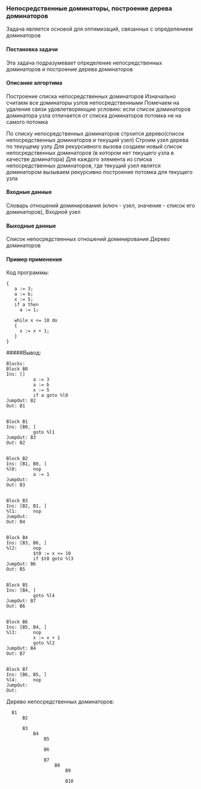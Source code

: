 ### Непосредственные доминаторы, построение дерева доминаторов

Задача является основой для оптимизаций, связанных с определением доминаторов

#### Постановка задачи

Эта задача подразумевает определение непосредственных доминаторов и построение дерева доминаторов

#### Описание алгортима

Построение списка непосредственных доминаторов
Изначально считаем все доминаторы узлов непосредственными
Помечаем на удаление связи удовлетворяющие условию: если список доминаторов доминатора узла отличается от списка доминаторов потомка не на самого потомка

По списку непосредственных доминаторов строится дерево(список непосредственных доминаторов и текущий узел)
Строим узел дерева по текущему узлу
Для рекурсивного вызова создаем новый список непосредственных доминаторов (в котором нет текущего узла в качестве доминатора)
Для каждого элемента из списка непосредственных доминаторов, где текущий узел являтся доминатором вызываем рекурсивно построение потомка для текущего узла

#### Входные данные

Словарь отношений доминирования (ключ - узел, значение - список его доминаторов), Входной узел

#### Выходные данные

Список непосредственных отношений доминирования
Дерево доминаторов

#### Пример применения

Код программы:

```
{
   a := 3;
   a := b;
   x := 5;
   if a then
	 a := 1;

   while x <= 10 do
   {
	 x := x + 1;
   }
}
```

#####Вывод:

```
Blocks:
Block B0
Ins: []
          a := 3
          a := b
          x := 5
          if a goto %l0
JumpOut: B2
Out: B1


Block B1
Ins: [B0, ]
          goto %l1
JumpOut: B3
Out: B2


Block B2
Ins: [B1, B0, ]
%l0:      nop
          a := 1
JumpOut: 
Out: B3


Block B3
Ins: [B2, B1, ]
%l1:      nop
JumpOut: 
Out: B4


Block B4
Ins: [B3, B6, ]
%l2:      nop
          $t0 := x <= 10
          if $t0 goto %l3
JumpOut: B6
Out: B5


Block B5
Ins: [B4, ]
          goto %l4
JumpOut: B7
Out: B6


Block B6
Ins: [B5, B4, ]
%l3:      nop
          x := x + 1
          goto %l2
JumpOut: B4
Out: B7


Block B7
Ins: [B6, B5, ]
%l4:      nop
JumpOut: 
Out: 
```

Дерево непосредственных доминаторов:
```
  B1
	  B2

	  B3
		  B4
			  B5

			  B6

			  B7
				  B8
					  B9

					  B10
```















